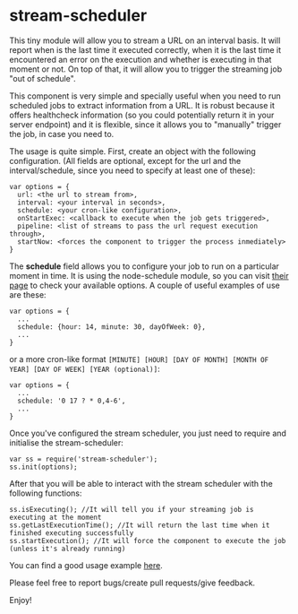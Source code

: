 # stream-scheduler

This tiny module will allow you to stream a URL on an interval basis. It will report when is the last time it executed correctly, when it is the last time it encountered an error on the execution and whether is executing in that moment or not. On top of that, it will allow you to trigger the streaming job "out of schedule".

This component is very simple and specially useful when you need to run scheduled jobs to extract information from a URL. It is robust because it offers healthcheck information (so you could potentially return it in your server endpoint) and it is flexible, since it allows you to "manually" trigger the job, in case you need to.

The usage is quite simple. First, create an object with the following configuration. (All fields are optional, except for the url and the interval/schedule, since you need to specify at least one of these):

```
var options = {
  url: <the url to stream from>,
  interval: <your interval in seconds>,
  schedule: <your cron-like configuration>,
  onStartExec: <callback to execute when the job gets triggered>,
  pipeline: <list of streams to pass the url request execution through>,
  startNow: <forces the component to trigger the process inmediately>
}
```

The **schedule** field allows you to configure your job to run on a particular moment in time. It is using the node-schedule module, so you can visit [their page](https://github.com/mattpat/node-schedule) to check your available options. A couple of useful examples of use are these:

```
var options = {
  ...
  schedule: {hour: 14, minute: 30, dayOfWeek: 0},
  ...
}
```

or a more cron-like format ```[MINUTE] [HOUR] [DAY OF MONTH] [MONTH OF YEAR] [DAY OF WEEK] [YEAR (optional)]```:

```
var options = {
  ...
  schedule: '0 17 ? * 0,4-6',
  ...
}
```

Once you've configured the stream scheduler, you just need to require and initialise the stream-scheduler:

```
var ss = require('stream-scheduler');
ss.init(options);
```

After that you will be able to interact with the stream scheduler with the following functions:

```
ss.isExecuting(); //It will tell you if your streaming job is executing at the moment
ss.getLastExecutionTime(); //It will return the last time when it finished executing successfully
ss.startExecution(); //It will force the component to execute the job (unless it's already running)
```

You can find a good usage example [here].

Please feel free to report bugs/create pull requests/give feedback.

Enjoy!

[here]:https://github.com/feliun/stream-scheduler/blob/master/samples/sample.js
